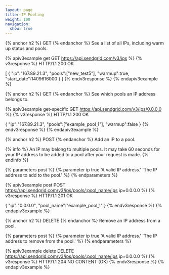 ```yaml
---
layout: page
title: IP Pooling
weight: 100
navigation:
  show: true
---
```


{% anchor h2 %}
GET
{% endanchor %}
See a list of all IPs, including warm up status and pools.

{% apiv3example get GET https://api.sendgrid.com/v3/ips %}
{% v3response %}
HTTP/1.1 200 OK

[
  {
    "ip":"167.89.21.3",
    "pools":["new_test5"],
    "warmup":true,
    "start_date":1409616000
  }
]
{% endv3response %}
{% endapiv3example %}

{% anchor h2 %}
GET
{% endanchor %}
See which pools an IP address belongs to.

{% apiv3example get-specific GET https://api.sendgrid.com/v3/ips/0.0.0.0 %}
  {% v3response %}
HTTP/1.1 200 OK

{
  "ip":"167.89.21.3",
  "pools":["example_pool_1"],
  "warmup":false
}
  {% endv3response %}
{% endapiv3example %}

{% anchor h2 %}
POST
{% endanchor %}
Add an IP to a pool.

{% info %}
An IP may belong to multiple pools. It may take 60 seconds for your IP
address to be added to a pool after your request is made.
{% endinfo %}

{% parameters post %}
  {% parameter ip true 'A valid IP address.' 'The IP address to add to the pool.' %}
{% endparameters %}

{% apiv3example post POST https://api.sendgrid.com/v3/ips/pools/:pool_name/ips ip=0.0.0.0 %}
  {% v3response %}
HTTP/1.1 201 OK

{
    "ip":"0.0.0.0",
    "pool_name":"example_pool_1"
}
  {% endv3response %}
{% endapiv3example %}

{% anchor h2 %}
DELETE
{% endanchor %}
Remove an IP address from a pool.

{% parameters post %}
  {% parameter ip true 'A valid IP address.' 'The IP address to remove from the pool.' %}
{% endparameters %}

{% apiv3example delete DELETE https://api.sendgrid.com/v3/ips/pools/:pool_name/ips ip=0.0.0.0 %}
  {% v3response %}
HTTP/1.1 204 NO CONTENT (OK)
  {% endv3response %}
{% endapiv3example %}

